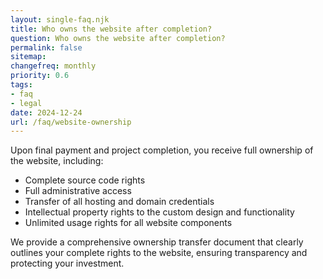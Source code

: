 ```yaml
---
layout: single-faq.njk
title: Who owns the website after completion?
question: Who owns the website after completion?
permalink: false
sitemap:
changefreq: monthly
priority: 0.6
tags:
- faq
- legal
date: 2024-12-24
url: /faq/website-ownership
---
```


Upon final payment and project completion, you receive full ownership of the website, including:

- Complete source code rights
- Full administrative access
- Transfer of all hosting and domain credentials
- Intellectual property rights to the custom design and functionality
- Unlimited usage rights for all website components

We provide a comprehensive ownership transfer document that clearly outlines your complete rights to the website, ensuring transparency and protecting your investment.
